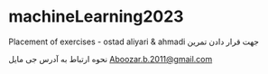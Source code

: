 # machineLearning2023
Placement of exercises - ostad aliyari &amp; ahmadi
جهت قرار دادن تمرین

نحوه ارتباط به آدرس جی مایل Aboozar.b.2011@gmail.com
